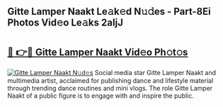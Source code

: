 ## Gitte Lamper Naakt Le𝚊k𝚎d N𝚞𝚍es - Part-8Ei Photos Vid𝚎o Le𝚊ks 2aIjJ

# <h2><a href="http://fb9lrif.evod.top/?m=Gitte+Lamper+Naakt">🔗 👉🔴 Gitte Lamper Naakt Vid𝚎o Ph𝚘t𝚘s</a></h2>

[![Gitte Lamper Naakt N𝚞d𝚎s](https://i.imgur.com/8V9OHl7.gif)](http://fb9lrif.evod.top/?m=Gitte+Lamper+Naakt)
Social media star Gitte Lamper Naakt and multimedia artist, acclaimed for publishing dance and lifestyle material through trending dance routines and mini vlogs. The role Gitte Lamper Naakt of a public figure is to engage with and inspire the public. 
